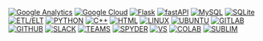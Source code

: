 [![Google Analytics](https://img.shields.io/badge/Google%20Analytics-E37400?style=for-the-badge&logo=google%20analytics&logoColor=white)]()
[![Google Cloud](https://img.shields.io/badge/Google_Cloud-4285F4?style=for-the-badge&logo=google-cloud&logoColor=white)]()
[![Flask](https://img.shields.io/badge/Flask-000000?style=for-the-badge&logo=flask&logoColor=white
)]()
[![fastAPI](https://img.shields.io/badge/FastAPI-005571?style=for-the-badge&logo=fastapi
)]()
[![MySQL](https://img.shields.io/badge/MySQL-00000F?style=for-the-badge&logo=mysql&logoColor=white)]()
[![SQLite](https://img.shields.io/badge/SQLite-07405E?style=for-the-badge&logo=sqlite&logoColor=white)]()
[![ETL/ELT](https://img.shields.io/badge/Airflow-017CEE?style=for-the-badge&logo=Apache%20Airflow&logoColor=white)]()
[![PYTHON](https://img.shields.io/badge/Python-14354C?style=for-the-badge&logo=python&logoColor=white)]()
[![C++](https://img.shields.io/badge/C%2B%2B-00599C?style=for-the-badge&logo=c%2B%2B&logoColor=white)]()
[![HTML](https://img.shields.io/badge/HTML5-E34F26?style=for-the-badge&logo=html5&logoColor=white)]()
[![LINUX](https://img.shields.io/badge/Linux-FCC624?style=for-the-badge&logo=linux&logoColor=black)]()
[![UBUNTU](https://img.shields.io/badge/Ubuntu-E95420?style=for-the-badge&logo=ubuntu&logoColor=white)]()
[![GITLAB](https://img.shields.io/badge/GitLab-330F63?style=for-the-badge&logo=gitlab&logoColor=white)]()
[![GITHUB](https://img.shields.io/badge/GitHub-100000?style=for-the-badge&logo=github&logoColor=white)]()
[![SLACK](https://img.shields.io/badge/Slack-4A154B?style=for-the-badge&logo=slack&logoColor=white)]()
[![TEAMS](https://img.shields.io/badge/Microsoft_Teams-6264A7?style=for-the-badge&logo=microsoft-teams&logoColor=white
)]()
[![SPYDER](https://img.shields.io/badge/Spyder%20Ide-FF0000?style=for-the-badge&logo=spyder%20ide&logoColor=white)]()
[![VS](https://img.shields.io/badge/Visual_Studio_Code-0078D4?style=for-the-badge&logo=visual%20studio%20code&logoColor=white)]()
[![COLAB](https://img.shields.io/badge/Colab-F9AB00?style=for-the-badge&logo=googlecolab&color=525252
)]()
[![SUBLIM](https://img.shields.io/badge/sublime_text-%23575757.svg?&style=for-the-badge&logo=sublime-text&logoColor=important)]()

<!--- ![ANALYTIC](https://github-readme-stats.vercel.app/api/top-langs/?username=rafaelcbpy&theme=blue-green) -->
